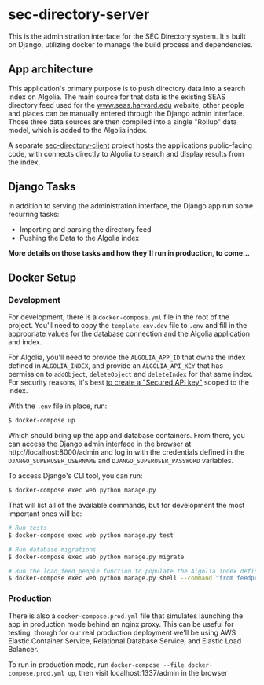 # sec-directory-server

This is the administration interface for the SEC Directory system. It's built on Django, utilizing docker to manage the build process and dependencies.

## App architecture

This application's primary purpose is to push directory data into a search index on Algolia. The main source for that data is the existing SEAS directory feed used for the www.seas.harvard.edu website; other people and places can be manually entered through the Django admin interface. Those three data sources are then compiled into a single "Rollup" data model, which is added to the Algolia index.

A separate [sec-directory-client][client] project hosts the applications public-facing code, with connects directly to Algolia to search and display results from the index.

## Django Tasks

In addition to serving the administration interface, the Django app run some recurring tasks:

- Importing and parsing the directory feed
- Pushing the Data to the Algolia index

**More details on those tasks and how they'll run in production, to come...**

## Docker Setup

### Development

For development, there is a `docker-compose.yml` file in the root of the project. You'll need to copy the `template.env.dev` file to `.env` and fill in the appropriate values for the database connection and the Algolia application and index.

For Algolia, you'll need to provide the `ALGOLIA_APP_ID` that owns the index defined in `ALGOLIA_INDEX`, and provide an `ALGOLIA_API_KEY` that has permission to `addObject`, `deleteObject` and `deleteIndex` for that same index. For security reasons, it's best [to create a "Secured API key"][api-key] scoped to the index.

With the `.env` file in place, run:

```sh
$ docker-compose up
```

Which should bring up the app and database containers. From there, you can access the Django admin interface in the browser at http://localhost:8000/admin and log in with the credentials defined in the `DJANGO_SUPERUSER_USERNAME` and `DJANGO_SUPERUSER_PASSWORD` variables.

To access Django's CLI tool, you can run:

```sh
$ docker-compose exec web python manage.py
```

That will list all of the available commands, but for development the most important ones will be:

```sh
# Run tests
$ docker-compose exec web python manage.py test

# Run database migrations
$ docker-compose exec web python manage.py migrate

# Run the load_feed_people function to populate the Algolia index defined in ALGOLIA_INDEX
$ docker-compose exec web python manage.py shell --command "from feedperson.utils import load_feed_people; load_feed_people()"
```

### Production

There is also a `docker-compose.prod.yml` file that simulates launching the app in production mode behind an nginx proxy. This can be useful for testing, though for our real production deployment we'll be using AWS Elastic Container Service, Relational Database Service, and Elastic Load Balancer.

To run in production mode, run `docker-compose --file docker-compose.prod.yml up`, then visit localhost:1337/admin in the browser

[client]: https://github.com/seas-computing/sec-directory-client
[api-key]: https://www.algolia.com/doc/guides/security/api-keys/#secured-api-keys
